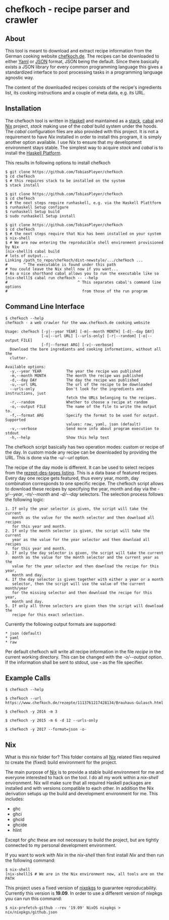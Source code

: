 # chefkoch - recipe parser and crawler

## About

This tool is meant to download and extract recipe information from the German
cooking website [chefkoch.de]. The recipes can be downloaded to either [Yaml]
or [JSON] format, JSON being the default. Since there basically exists a JSON
library for every common programming language this gives a standardized
interface to post processing tasks in a programming language agnostic way.

The content of the downloaded recipes consists of the recipe's ingredients list,
its cooking instructions and a couple of meta data, e.g. its URL.

[chefkoch.de]: https://www.chefkoch.de/
[Yaml]: http://yaml.org/
[JSON]: https://json.org/

## Installation

The chefkoch tool is written in [Haskell] and maintained as a [stack], [cabal]
and [Nix] project, *stack* making use of the *cabal* build system under the
hoods. The *cabal* configuration files are also provided with this project. It
is not a requirement to have *Nix* installed in order to install this program,
it is simply another option available. I use *Nix* to ensure that my
development environment stays stable. The simplest way to acquire *stack* and
*cabal* is to install the [Haskell Platform].

This results in following options to install chefkoch

```
$ git clone https://github.com/TobiasPleyer/chefkoch
$ cd chefkoch
$ # this requires stack to be installed on the system
$ stack install
```

```
$ git clone https://github.com/TobiasPleyer/chefkoch
$ cd chefkoch
$ # the next steps require runhaskell, e.g. via the Haskell Plattform
$ runhaskell Setup configure
$ runhaskell Setup build
$ sudo runhaskell Setup install
```

```
$ git clone https://github.com/TobiasPleyer/chefkoch
$ cd chefkoch
$ # the next steps require that Nix has been installed on your system
$ nix-shell
$ # We are now entering the reproducible shell environment provisioned by Nix
[nix-shell]$ cabal build
# lots of output...
Linking /path_to_repo/chefkoch/dist-newstyle/.../chefkoch ...
#       ^ The executable is found under this path
# You could leave the Nix shell now if you want...
# As a nice shorthand cabal allows you to run the executable like so
[nix-shell]$ cabal run chefkoch -- --help
#                               ^ This separates cabal's command line options
#                                 from those of the run program
```

[Haskell]: https://www.haskell.org/
[stack]: https://docs.haskellstack.org/en/stable/
[cabal]: https://www.haskell.org/cabal/
[Haskell Platform]: https://www.haskell.org/platform/
[Nix]: https://nixos.org/

## Command Line Interface

```
$ chefkoch --help
chefkoch - a web crawler for the www.chefkoch.de cooking website

Usage: chefkoch [-y|--year YEAR] [-m|--month MONTH] [-d|--day DAY]
                [-u|--url URL] [--urls-only] [-r|--random] [-o|--output FILE]
                [-f|--format ARG] [-v|--verbose]
  Download the bare ingredients and cooking informations, without all the
  clutter.

Available options:
  -y,--year YEAR           The year the recipe was published
  -m,--month MONTH         The month the recipe was published
  -d,--day DAY             The day the recipe was published
  -u,--url URL             The url of the recipe to be downloaded
  --urls-only              Don't look for the ingredients and instructions, just
                           fetch the URLs belonging to the recipes.
  -r,--random              Whether to choose a recipe at random
  -o,--output FILE         The name of the file to write the output to.
  -f,--format ARG          Specify the format to be used for output. Supported
                           values: raw, yaml, json (default)
  -v,--verbose             Send more info about program execution to stdout
  -h,--help                Show this help text
```

The chefkoch script basically has two operation modes: custom or recipe of the
day. In custom mode any recipe can be downloaded by providing the URL. This is
done via the *-u/--url* option.

The recipe of the day mode is different. It can be used to select recipes from
the [rezept-des-tages listing]. This is a data base of featured recipes. Every
day one recipe gets featured, thus every year, month, day combination
corresponds to one specific recipe. The chefkoch script allows to download
these recipes by specifying the year, month and day via the *-y/--year*,
*-m/--month* and *-d/--day* selectors. The selection process follows the
following logic:

    1. If only the year selector is given, the script will take the current
       month as the value for the month selector and then download all recipes
       for this year and month.
    2. If only the month selector is given, the script will take the current
       year as the value for the year selector and then download all recipes
       for this year and month.
    3. If only the day selector is given, the script will take the current
       month as the value for the month selector and the current year as the
       value for the year selector and then download the recipe for this year,
       month and day.
    4. If the day selector is given together with either a year or a month
       selector, then the script will use the value of the current month/year
       for the missing selector and then download the recipe for this year,
       month and day.
    5. If only all three selectors are given then the script will download the
       recipe for this exact selection.

Currently the following output formats are supported:

    * json (default)
    * yaml
    * raw

Per default chefkoch will write all recipe information in the file *recipe* in
the current working directory. This can be changed with the *-o/--output*
option.  If the information shall be sent to stdout, use **-** as the file
specifier.

[rezept-des-tages listing]: https://www.chefkoch.de/rezept-des-tages.php

## Example Calls

```
$ chefkoch --help
```

```
$ chefkoch --url https://www.chefkoch.de/rezepte/1113761217428134/Brauhaus-Gulasch.html
```

```
$ chefkoch -y 2016 -m 3
```

```
$ chefkoch -y 2015 -m 6 -d 12 --urls-only
```

```
$ chefkoch -y 2017 --format=json -o-
```

## Nix

What is this *nix* folder for? This folder contains all [Nix] related files
required to create the (fixed) build environment for the project.

The main purpose of [Nix] is to provide a stable build environment for me and
everyone interested to hack on the tool. I do all my work within a *nix-shell*
environment. Nix will make sure that all required Haskell packages are
installed and with versions compatible to each other.  In addition the Nix
derivation setups up the build and development environment for me.
This includes:

- ghc
- ghci
- ghcid
- ghcide
- hlint

Except for *ghc* these are not necessary to build the project, but are tightly
connected to my personal development environment.

If you want to work with *Nix* in the *nix-shell* then first install *Nix* and
then run the following command:

```
$ nix-shell
[nix-shell]$ # We are in the Nix environment now, all tools are on the PATH
```

This project uses a fixed version of [nixpkgs] to guarantee reproducability.
Currently this version is **19.09**. In order to use a different version of
nixpkgs you can run this command:

```
$ nix-prefetch-github --rev '19.09' NixOS nixpkgs > nix/nixpkgs/github.json
```

[Nix]: https://nixos.org/
[nixpkgs]: https://github.com/NixOS/nixpkgs

